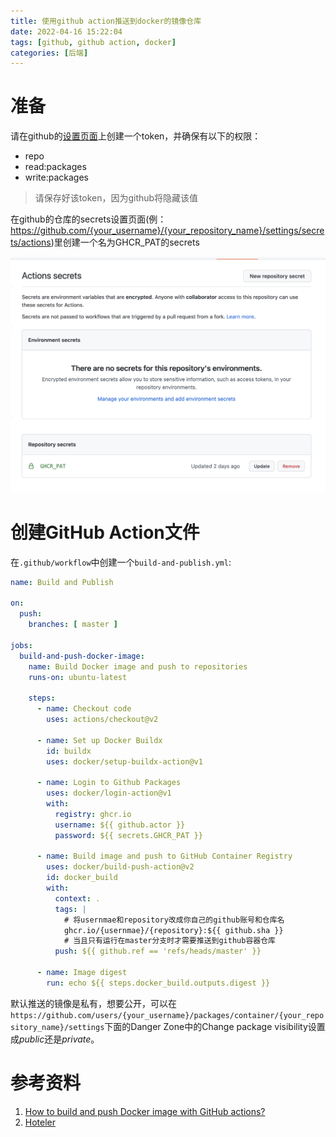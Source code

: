 ```yaml
---
title: 使用github action推送到docker的镜像仓库
date: 2022-04-16 15:22:04
tags: [github, github action, docker]
categories: [后端]
---
```


# 准备

请在github的[设置页面](https://github.com/settings/tokens)上创建一个token，并确保有以下的权限：

- repo
- read:packages
- write:packages

> 请保存好该token，因为github将隐藏该值

在github的仓库的secrets设置页面(例：https://github.com/{your_username}/{your_repository_name}/settings/secrets/actions)里创建一个名为GHCR_PAT的secrets

![secrets设置页面](https://raw.githubusercontent.com/damingerdai/damingerdai.github.io/master/assets/back-end/github-action-push-docker-image-to-github-packages-1.png)

# 创建GitHub Action文件

在`.github/workflow`中创建一个`build-and-publish.yml`:


```yml
name: Build and Publish

on:
  push:
    branches: [ master ]

jobs:
  build-and-push-docker-image:
    name: Build Docker image and push to repositories
    runs-on: ubuntu-latest

    steps:
      - name: Checkout code
        uses: actions/checkout@v2

      - name: Set up Docker Buildx
        id: buildx
        uses: docker/setup-buildx-action@v1

      - name: Login to Github Packages
        uses: docker/login-action@v1
        with:
          registry: ghcr.io
          username: ${{ github.actor }}
          password: ${{ secrets.GHCR_PAT }}

      - name: Build image and push to GitHub Container Registry
        uses: docker/build-push-action@v2
        id: docker_build
        with:
          context: .
          tags: |
            # 将usernmae和repository改成你自己的github账号和仓库名
            ghcr.io/{usernmae}/{repository}:${{ github.sha }}
            # 当且只有运行在master分支时才需要推送到github容器仓库
          push: ${{ github.ref == 'refs/heads/master' }}

      - name: Image digest
        run: echo ${{ steps.docker_build.outputs.digest }}
```

默认推送的镜像是私有，想要公开，可以在
`https://github.com/users/{your_username}/packages/container/{your_repository_name}/settings`下面的Danger Zone中的Change package visibility设置成*public*还是*private*。

# 参考资料

1. [How to build and push Docker image with GitHub actions?](https://event-driven.io/en/how_to_buid_and_push_docker_image_with_github_actions/)
2. [Hoteler](https://github.com/damingerdai/hoteler/blob/master/.github/workflows/build-and-publish.yml)